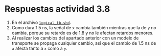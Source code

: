 ﻿# Respuestas actividad 3.8
1. En el archivo [`logical_tb.vhd`](logical_tb.vhd).
2. Como dura 1.5 ns, la señal de `x` cambia también mientras que la de `y` no cambia, porque su retardo es de 1.8 y no le afectan retardos menores.
3. Al realizar los cambios del apartado anterior con un modelo de transporte se propaga cualquier cambio, así que el cambio de 1.5 ns de `a` afecta tanto a `x` como a `y`.
